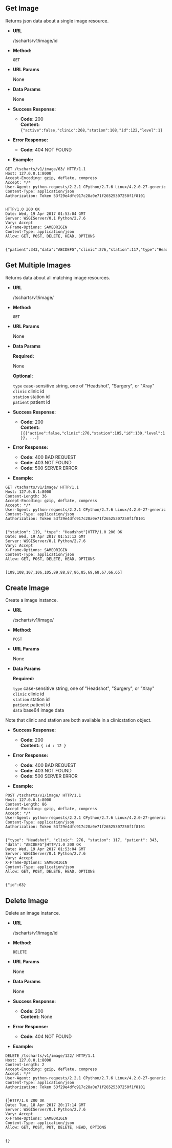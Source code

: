 **Get Image**
----
  Returns json data about a single image resource. 

* **URL**

  /tscharts/v1/image/id

* **Method:**

  `GET`
  
*  **URL Params**

   None

* **Data Params**

  None

* **Success Response:**

  * **Code:** 200 <br />
    **Content:** `{"active":false,"clinic":268,"station":108,"id":122,"level":1}`
 
* **Error Response:**

  * **Code:** 404 NOT FOUND

* **Example:**

```
GET /tscharts/v1/image/63/ HTTP/1.1
Host: 127.0.0.1:8000
Accept-Encoding: gzip, deflate, compress
Accept: */*
User-Agent: python-requests/2.2.1 CPython/2.7.6 Linux/4.2.0-27-generic
Content-Type: application/json
Authorization: Token 53f29e4dfc917c28a0e71f26525307250f1f8101


HTTP/1.0 200 OK
Date: Wed, 19 Apr 2017 01:53:04 GMT
Server: WSGIServer/0.1 Python/2.7.6
Vary: Accept
X-Frame-Options: SAMEORIGIN
Content-Type: application/json
Allow: GET, POST, DELETE, HEAD, OPTIONS


{"patient":343,"data":"ABCDEFG","clinic":276,"station":117,"type":"Headshot","id":63}
```
  
**Get Multiple Images**
----
  Returns data about all matching image resources.

* **URL**

  /tscharts/v1/image/

* **Method:**

  `GET`
  
*  **URL Params**

   None

* **Data Params**

   **Required:**

   None 

   **Optional:**
 
   `type` case-sensitive string, one of  "Headshot", "Surgery", or "Xray"<br />
   `clinic` clinic id<br />
   `station` station id<br />
   `patient` patient id<br />

* **Success Response:**

  * **Code:** 200 <br />
    **Content:** `[{{"active":false,"clinic":270,"station":105,"id":130,"level":1}}, ...]`
 
* **Error Response:**

  * **Code:** 400 BAD REQUEST<br />
  * **Code:** 403 NOT FOUND<br />
  * **Code:** 500 SERVER ERROR

* **Example:**

```
GET /tscharts/v1/image/ HTTP/1.1
Host: 127.0.0.1:8000
Content-Length: 36
Accept-Encoding: gzip, deflate, compress
Accept: */*
User-Agent: python-requests/2.2.1 CPython/2.7.6 Linux/4.2.0-27-generic
Content-Type: application/json
Authorization: Token 53f29e4dfc917c28a0e71f26525307250f1f8101


{"station": 119, "type": "Headshot"}HTTP/1.0 200 OK
Date: Wed, 19 Apr 2017 01:53:12 GMT
Server: WSGIServer/0.1 Python/2.7.6
Vary: Accept
X-Frame-Options: SAMEORIGIN
Content-Type: application/json
Allow: GET, POST, DELETE, HEAD, OPTIONS


[109,108,107,106,105,89,88,87,86,85,69,68,67,66,65]
```
  
**Create Image**
----
  Create a image instance.

* **URL**

  /tscharts/v1/image/

* **Method:**

  `POST`
  
*  **URL Params**

   None

* **Data Params**

   **Required:**

   `type` case-sensitive string, one of  "Headshot", "Surgery", or "Xray"<br />
   `clinic` clinic id<br />
   `station` station id<br />
   `patient` patient id<br />
   `data` base64 image data<br />

Note that clinic and station are both available in a clinicstation object.

* **Success Response:**

  * **Code:** 200 <br />
    **Content:** `{ id : 12 }`
 
* **Error Response:**

  * **Code:** 400 BAD REQUEST<br />
  * **Code:** 403 NOT FOUND<br />
  * **Code:** 500 SERVER ERROR

* **Example:**

```
POST /tscharts/v1/image/ HTTP/1.1
Host: 127.0.0.1:8000
Content-Length: 86
Accept-Encoding: gzip, deflate, compress
Accept: */*
User-Agent: python-requests/2.2.1 CPython/2.7.6 Linux/4.2.0-27-generic
Content-Type: application/json
Authorization: Token 53f29e4dfc917c28a0e71f26525307250f1f8101


{"type": "Headshot", "clinic": 276, "station": 117, "patient": 343, "data": "ABCDEFG"}HTTP/1.0 200 OK
Date: Wed, 19 Apr 2017 01:53:04 GMT
Server: WSGIServer/0.1 Python/2.7.6
Vary: Accept
X-Frame-Options: SAMEORIGIN
Content-Type: application/json
Allow: GET, POST, DELETE, HEAD, OPTIONS


{"id":63}
```

**Delete Image**
----
  Delete an image instance. 

* **URL**

  /tscharts/v1/image/id

* **Method:**

  `DELETE`
  
*  **URL Params**

   None

* **Data Params**

  None

* **Success Response:**

  * **Code:** 200 <br />
    **Content:** None
 
* **Error Response:**

  * **Code:** 404 NOT FOUND

* **Example:**

```
DELETE /tscharts/v1/image/122/ HTTP/1.1
Host: 127.0.0.1:8000
Content-Length: 2
Accept-Encoding: gzip, deflate, compress
Accept: */*
User-Agent: python-requests/2.2.1 CPython/2.7.6 Linux/4.2.0-27-generic
Content-Type: application/json
Authorization: Token 53f29e4dfc917c28a0e71f26525307250f1f8101


{}HTTP/1.0 200 OK
Date: Tue, 18 Apr 2017 20:17:14 GMT
Server: WSGIServer/0.1 Python/2.7.6
Vary: Accept
X-Frame-Options: SAMEORIGIN
Content-Type: application/json
Allow: GET, POST, PUT, DELETE, HEAD, OPTIONS


{}
```


